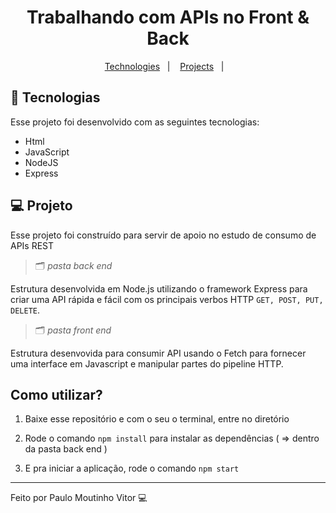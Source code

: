 <h1 align="center">Trabalhando com APIs no Front & Back</h1>

<p align="center">
  <a href="#-tecnologias">Technologies</a>&nbsp;&nbsp;&nbsp;|&nbsp;&nbsp;&nbsp;
  <a href="#-projeto">Projects</a>&nbsp;&nbsp;&nbsp;|&nbsp;&nbsp;&nbsp;
</p>




## 🚀 Tecnologias

Esse projeto foi desenvolvido com as seguintes tecnologias:

- Html
- JavaScript
- NodeJS
- Express



## 💻 Projeto

Esse projeto foi construído para servir de apoio no estudo de consumo de APIs REST
<br/>

> 🗂 _pasta back end_

Estrutura desenvolvida em Node.js utilizando o framework Express para criar uma API rápida e fácil com os principais verbos HTTP `GET, POST, PUT, DELETE`.
<br/>

> 🗂 _pasta front end_

Estrutura desenvovida para consumir API usando o Fetch para fornecer uma interface em Javascript e manipular partes do pipeline HTTP.


## Como utilizar?

1. Baixe esse repositório e com o seu o terminal, entre no diretório 

2. Rode o comando `npm install` para instalar as dependências ( => dentro da pasta back end )

3. E pra iniciar a aplicação, rode o comando `npm start` 


---

Feito por Paulo Moutinho Vitor 💻
